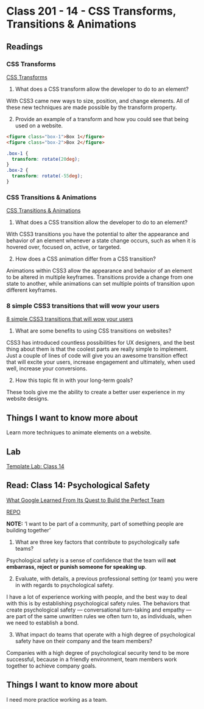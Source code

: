 # Class 201 - 14 - CSS Transforms, Transitions & Animations

## Readings

### CSS Transforms

[CSS Transforms](https://learn.shayhowe.com/advanced-html-css/css-transforms/)

1. What does a CSS transform allow the developer to do to an element?  

With CSS3 came new ways to size, position, and change elements. All of these new techniques are made possible by the transform property.

2. Provide an example of a transform and how you could see that being used on a website.  

```html
<figure class="box-1">Box 1</figure>
<figure class="box-2">Box 2</figure>
```

```css
.box-1 {
  transform: rotate(20deg);
}
.box-2 {
  transform: rotate(-55deg);
}
```

### CSS Transitions & Animations

[CSS Transitions & Animations](https://learn.shayhowe.com/advanced-html-css/transitions-animations/)

1. What does a CSS transition allow the developer to do to an element?  

With CSS3 transitions you have the potential to alter the appearance and behavior of an element whenever a state change occurs, such as when it is hovered over, focused on, active, or targeted.

2. How does a CSS animation differ from a CSS transition?  

Animations within CSS3 allow the appearance and behavior of an element to be altered in multiple keyframes. Transitions provide a change from one state to another, while animations can set multiple points of transition upon different keyframes.

### 8 simple CSS3 transitions that will wow your users

[8 simple CSS3 transitions that will wow your users](https://www.webdesignerdepot.com/2014/05/8-simple-css3-transitions-that-will-wow-your-users)

1. What are some benefits to using CSS transitions on websites?  

CSS3 has introduced countless possibilities for UX designers, and the best thing about them is that the coolest parts are really simple to implement. Just a couple of lines of code will give you an awesome transition effect that will excite your users, increase engagement and ultimately, when used well, increase your conversions.

2. How this topic fit in with your long-term goals?  

These tools give me the ability to create a better user experience in my website designs.

## Things I want to know more about

Learn more techniques to animate elements on a website.

## Lab

[Template Lab: Class 14](https://github.com/codefellows/201-lab-14)

## Read: Class 14: Psychological Safety

[What Google Learned From Its Quest to Build the Perfect Team](https://web.archive.org/web/20221125192300/https://www.nytimes.com/2016/02/28/magazine/what-google-learned-from-its-quest-to-build-the-perfect-team.html)

[REPO](https://github.com/VMO2020/reading-notes-v2/blob/main/code-201/201class-14.md)

**NOTE:** ‘I want to be part of a community, part of something people are building together’

1. What are three key factors that contribute to psychologically safe teams?  

Psychological safety is a sense of confidence that the team will **not embarrass, reject or punish someone for speaking up**.  

2. Evaluate, with details, a previous professional setting (or team) you were in with regards to psychological safety.  

I have a lot of experience working with people, and the best way to deal with this is by establishing psychological safety rules. The behaviors that create psychological safety — conversational turn-taking and empathy — are part of the same unwritten rules we often turn to, as individuals, when we need to establish a bond.  

3. What impact do teams that operate with a high degree of psychological safety have on their company and the team members?  

Companies with a high degree of psychological security tend to be more successful, because in a friendly environment, team members work together to achieve company goals.

## Things I want to know more about

I need more practice working as a team.
